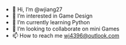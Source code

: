 - 👋 Hi, I’m @wjiang27
- 👀 I’m interested in Game Design
- 🌱 I’m currently learning Python
- 💞️ I’m looking to collaborate on mini Games
- 📫 How to reach me wj4396@outlook.com

<!---
wjiang27/wjiang27 is a ✨ special ✨ repository because its `README.md` (this file) appears on your GitHub profile.
You can click the Preview link to take a look at your changes.
--->
